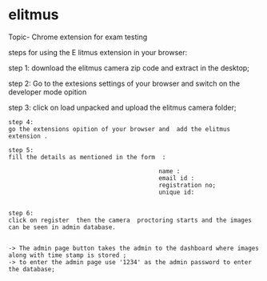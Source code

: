 # elitmus
Topic- Chrome extension for exam testing 

steps for using the E litmus extension in  your browser:

step 1:
  download the elitmus camera zip code and extract in the desktop;
  
 step 2:
    Go to the extesions settings of your browser and switch on the developer mode opition 
    
  step 3:
    click on load unpacked and upload  the elitmus camera folder;
    
    step 4:
    go the extensions opition of your browser and  add the elitmus extension .
    
    step 5:
    fill the details as mentioned in the form  :
    
                                              name :
                                              email id :
                                              registration no;
                                              unique id:
                                              
                                              
    step 6:
    click on register  then the camera  proctoring starts and the images can be seen in admin database.
    
    
    -> The admin page button takes the admin to the dashboard where images along with time stamp is stored ;
    -> to enter the admin page use '1234' as the admin password to enter the database;
    
